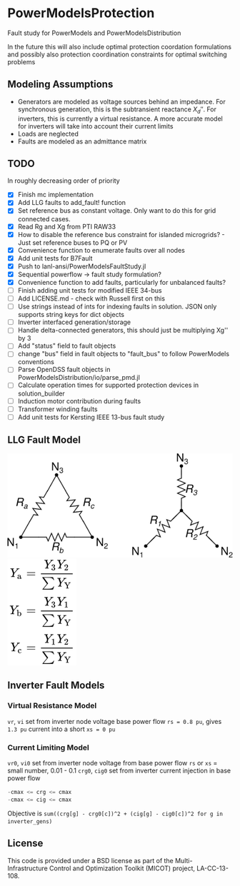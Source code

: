 # PowerModelsProtection

Fault study for PowerModels and PowerModelsDistribution

In the future this will also include optimal protection coordation formulations and possibly also protection coordination constraints for optimal switching problems

## Modeling Assumptions

* Generators are modeled as voltage sources behind an impedance. For synchronous generation, this is the subtransient reactance $X_d''$. For inverters, this is currently a virtual resistance. A more accurate model for inverters will take into account their
current limits
* Loads are neglected
* Faults are modeled as an admittance matrix

## TODO

In roughly decreasing order of priority

* [x] Finish mc implementation
* [x] Add LLG faults to add_fault! function
* [x] Set reference bus as constant voltage. Only want to do this for grid connected cases.
* [x] Read Rg and Xg from PTI RAW33
* [x] How to disable the reference bus constraint for islanded microgrids? - Just set reference buses to PQ or PV
* [x] Convenience function to enumerate faults over all nodes
* [x] Add unit tests for B7Fault
* [x] Push to lanl-ansi/PowerModelsFaultStudy.jl
* [x] Sequential powerflow -> fault study formulation?
* [x] Convenience function to add faults, particularly for unbalanced faults?
* [ ] Finish adding unit tests for modified IEEE 34-bus
* [ ] Add LICENSE.md - check with Russell first on this
* [ ] Use strings instead of ints for indexing faults in solution. JSON only supports string keys for dict objects
* [ ] Inverter interfaced generation/storage
* [ ] Handle delta-connected generators, this should just be multiplying Xg'' by 3
* [ ] Add "status" field to fault objects
* [ ] change "bus" field in fault objects to "fault_bus" to follow PowerModels conventions
* [ ] Parse OpenDSS fault objects in PowerModelsDistribution/io/parse_pmd.jl
* [ ] Calculate operation times for supported protection devices in solution_builder
* [ ] Induction motor contribution during faults
* [ ] Transformer winding faults
* [ ] Add unit tests for Kersting IEEE 13-bus fault study

## LLG Fault Model

![Wye & Delta Load Configurations](/docs/src/assets/wye-delta.svg)
![Unbalanced Wye to Delta Admittance Conversion](/docs/src/assets/wye-delta-admittance-conversion.svg)

## Inverter Fault Models

### Virtual Resistance Model

`vr`, `vi` set from inverter node voltage base power flow
`rs = 0.8 pu`, gives `1.3 pu` current into a short
`xs = 0 pu`

### Current Limiting Model

`vr0`, `vi0` set from inverter node voltage from base power flow
`rs` or `xs` = small number, 0.01 - 0.1
`crg0`, `cig0` set from inverter current injection in base power flow

```julia
-cmax <= crg <= cmax
-cmax <= cig <= cmax
```

Objective is `sum((crg[g] - crg0[c])^2 + (cig[g] - cig0[c])^2 for g in inverter_gens)`

## License

This code is provided under a BSD license as part of the Multi-Infrastructure Control and Optimization Toolkit (MICOT) project, LA-CC-13-108.
